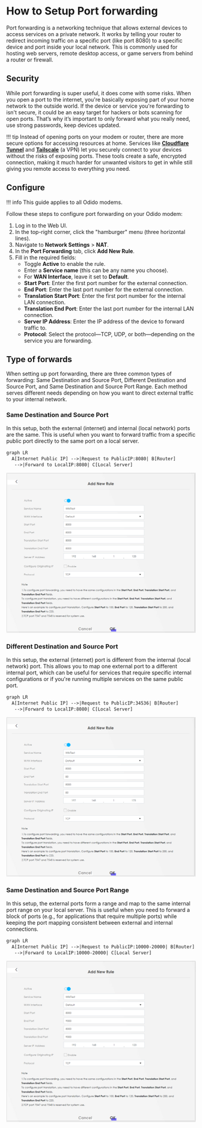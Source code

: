 # How to Setup Port forwarding

Port forwarding is a networking technique that allows external devices to access services on a private network. It works by telling your router to redirect incoming traffic on a specific port (like port 8080) to a specific device and port inside your local network. This is commonly used for hosting web servers, remote desktop access, or game servers from behind a router or firewall.

## Security
While port forwarding is super useful, it does come with some risks. When you open a port to the internet, you're basically exposing part of your home network to the outside world. If the device or service you're forwarding to isn't secure, it could be an easy target for hackers or bots scanning for open ports. That’s why it’s important to only forward what you really need, use strong passwords, keep devices updated.

!!! tip
    Instead of opening ports on your modem or router, there are more secure options for accessing resources at home. Services like **[Cloudflare Tunnel](https://www.cloudflare.com/products/argo-tunnel/)** and **[Tailscale](https://tailscale.com/)** (a VPN) let you securely connect to your devices without the risks of exposing ports. These tools create a safe, encrypted connection, making it much harder for unwanted visitors to get in while still giving you remote access to everything you need.


## Configure

!!! info
    This guide applies to all Odido modems.

Follow these steps to configure port forwarding on your Odido modem:

1. Log in to the Web UI.
2. In the top-right corner, click the "hamburger" menu (three horizontal lines).
3. Navigate to **Network Settings** > **NAT**.
4. In the **Port Forwarding** tab, click **Add New Rule**.
5. Fill in the required fields:
    - Toggle **Active** to enable the rule.
    - Enter a **Service name** (this can be any name you choose).
    - For **WAN Interface**, leave it set to **Default**.
    - **Start Port**: Enter the first port number for the external connection.
    - **End Port**: Enter the last port number for the external connection.
    - **Translation Start Port**: Enter the first port number for the internal LAN connection.
    - **Translation End Port**: Enter the last port number for the internal LAN connection.
    - **Server IP Address**: Enter the IP address of the device to forward traffic to.
    - **Protocol**: Select the protocol—TCP, UDP, or both—depending on the service you are forwarding.

## Type of forwards
When setting up port forwarding, there are three common types of forwarding: Same Destination and Source Port, Different Destination and Source Port, and Same Destination and Source Port Range. Each method serves different needs depending on how you want to direct external traffic to your internal network.

### Same Destination and Source Port
In this setup, both the external (internet) and internal (local network) ports are the same. This is useful when you want to forward traffic from a specific public port directly to the same port on a local server.

``` mermaid
graph LR
  A[Internet Public IP] -->|Request to PublicIP:8080| B[Router]
   -->|Forward to LocalIP:8080| C[Local Server]
```

![Image title](../assets/images/PortForwarding_SameDstSrc.PNG)

### Different Destination and Source Port
In this setup, the external (internet) port is different from the internal (local network) port. This allows you to map one external port to a different internal port, which can be useful for services that require specific internal configurations or if you're running multiple services on the same public port.

``` mermaid
graph LR
  A[Internet Public IP] -->|Request to PublicIP:34536| B[Router]
   -->|Forward to LocalIP:8080| C[Local Server]
```

![Image title](../assets/images/PortForwarding_DiffDstSrc.PNG)

### Same Destination and Source Port Range
In this setup, the external ports form a range and map to the same internal port range on your local server. This is useful when you need to forward a block of ports (e.g., for applications that require multiple ports) while keeping the port mapping consistent between external and internal connections.

``` mermaid
graph LR
  A[Internet Public IP] -->|Request to PublicIP:10000-20000| B[Router]
   -->|Forward to LocalIP:10000-20000| C[Local Server]
```

![Image title](../assets/images/PortForwarding_RangeDstSrc.PNG)